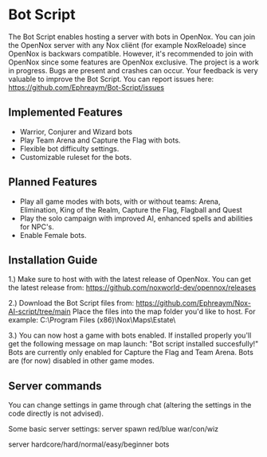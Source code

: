 # Bot Script
The Bot Script enables hosting a server with bots in OpenNox. You can join the OpenNox server with any Nox cliënt (for example NoxReloade) since OpenNox is backwars compatible. However, it's recommended to join with OpenNox since some features are OpenNox exclusive. The project is a work in progress. Bugs are present and crashes can occur. Your feedback is very valuable to improve the Bot Script. You can report issues here: https://github.com/Ephreaym/Bot-Script/issues

## Implemented Features
- Warrior, Conjurer and Wizard bots
- Play Team Arena and Capture the Flag with bots.
- Flexible bot difficulty settings.
- Customizable ruleset for the bots.

## Planned Features
- Play all game modes with bots, with or without teams: Arena, Elimination, King of the Realm, Capture the Flag, Flagball and Quest 
- Play the solo campaign with improved AI, enhanced spells and abilities for NPC's.
- Enable Female bots. 

## Installation Guide
1.) Make sure to host with with the latest release of OpenNox. You can get the latest release from: https://github.com/noxworld-dev/opennox/releases

2.) Download the Bot Script files from: https://github.com/Ephreaym/Nox-AI-script/tree/main Place the files into the map folder you'd like to host. For example: C:\Program Files (x86)\Nox\Maps\Estate\

3.) You can now host a game with bots enabled. If installed properly you'll get the following message on map launch: "Bot script installed succesfully!" Bots are currently only enabled for Capture the Flag and Team Arena. Bots are (for now) disabled in other game modes.

## Server commands

You can change settings in game through chat (altering the settings in the code directly is not advised).

Some basic server settings:
server spawn red/blue war/con/wiz

server hardcore/hard/normal/easy/beginner bots

